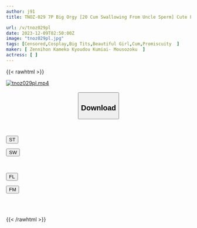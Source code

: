 ```yaml
---
author: j91
title: TNOZ-029 7P Big Orgy [20 Cum Swallowing From Uncle Sperm] Cute Face And Erotic Rich Blowjob [natural Personality ◎ & Anime Voice Beautiful Girl Layer] Climax Acme With Continuous Insertion Of Thick Dick [best De M Who Drinks Up All The Semen With A Smile] ] Luxurious 2 Feature 160 Minutes

url: /v/tnoz029pl
date: 2023-12-09T02:50:00Z
image: "tnoz029pl.jpg"
tags: [Censored,Cosplay,Big Tits,Beautiful Girl,Cum,Promiscuity	 ]
maker: [ Zennihon Kameko Kyoudou Kumiai- Mousozoku  ]
actress: [ ]
---
```



{{< rawhtml >}}

<div class="video" data-videoid="W6GmAw33RrSbbJ2">
    <a href="javascript:;">
        <img src="/v/tnoz029pl/tnoz029pl.jpg" width="WIDTH" height="HEIGHT" alt="tnoz029pl.mp4" loading="lazy">
    </a>
</div>

<script type="text/javascript" src="https://j91.asia/asset/on-demand-st.js"></script>

<br>
  <link rel="stylesheet" href="https://j91.asia/asset/bs5.css">
  
  <center>
  <button class="btn btn-primary" type="button" data-bs-toggle="collapse" data-bs-target=".multi-collapse" aria-expanded="false" aria-controls="multiCollapseExample1 multiCollapseExample2"><h2>Download</h2></button></center>
</p>
<div class="row">
  <div class="col">
    <div class="collapse multi-collapse" id="multiCollapseExample1">
      <div class="card card-body">
	      	      <br>
<div class="buttons">  
<p><a href="https://streamtape.to/v/W6GmAw33RrSbbJ2" target="_blank"><button class="btn-hover color-3"><i class="fa fa-download"></i> ST</button></a></p>
<p><a href="https://flaswish.com/301tzlj3iv4l" target="_blank"><button class="btn-hover color-2"><i class="fa fa-download"></i> SW</button></a></p></div>
    </div>
  </div>
</div>
  <div class="col">
    <div class="collapse multi-collapse" id="multiCollapseExample2">
      <div class="card card-body">
	      <br>
<div class="buttons">
<p><a href="javascript:;" target="_blank"><button class="btn-hover color-9"><i class="fa fa-download"></i> FL</button></a></p>
<p><a href="javascript:;" target="_blank"><button class="btn-hover color-8"><i class="fa fa-download"></i> FM</button></a></p></div>
<br><br>
      </div>
    </div>
  </div>
</div>

{{< /rawhtml >}}